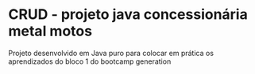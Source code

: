 # CRUD - projeto java concessionária metal motos
Projeto desenvolvido em Java puro para colocar em prática os aprendizados do bloco 1 do bootcamp generation
